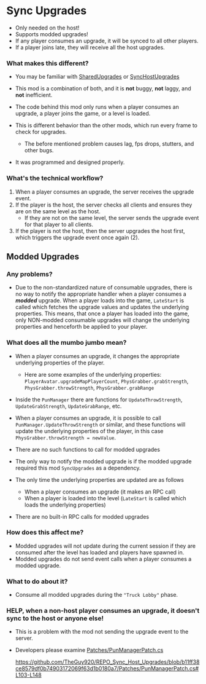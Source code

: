 # Sync Upgrades
- Only needed on the host!
- Supports modded upgrades!
- If any player consumes an upgrade, it will be synced to all other players.
- If a player joins late, they will receive all the host upgrades.

### What makes this different?
- You may be familiar with [SharedUpgrades](https://thunderstore.io/c/repo/p/Traktool/SharedUpgrades/)
or [SyncHostUpgrades](https://thunderstore.io/c/repo/p/SharkLucas/SyncHostUpgrades/)

- This mod is a combination of both, and it is **not** buggy, **not** laggy, and **not** inefficient.

- The code behind this mod only runs when a player consumes an upgrade, a player joins the game, or a level is loaded.

- This is different behavior than the other mods, which run every frame to check for upgrades.
  - The before mentioned problem causes lag, fps drops, stutters, and other bugs.

- It was programmed and designed properly.

### What's the technical workflow?
1. When a player consumes an upgrade, the server receives the upgrade event.
2. If the player is the host, the server checks all clients and ensures they are on the same level as the host.
   - If they are not on the same level, the server sends the upgrade event for that player to all clients.
3. If the player is not the host, then the server upgrades the host first, which triggers the upgrade event once again (2).

## Modded Upgrades

### Any problems?
- Due to the non-standardized nature of consumable upgrades, there is no way to notify the appropriate handler when 
a player consumes a ***modded*** upgrade. When a player loads into the game, `LateStart` is called which fetches the
upgrade values and updates the underlying properties. This means, that once a player has loaded into the game, only 
NON-modded consumable upgrades will change the underlying properties and henceforth be applied to your player.

### What does all the mumbo jumbo mean?
- When a player consumes an upgrade, it changes the appropriate underlying properties of the player.
  - Here are some examples of the underlying properties: `PlayerAvatar.upgradeMapPlayerCount`, 
  `PhysGrabber.grabStrength`, `PhysGrabber.throwStrength`, `PhysGrabber.grabRange`

- Inside the `PunManager` there are functions for `UpdateThrowStrength`, `UpdateGrabStrength`, `UpdateGrabRange`, etc.

- When a player consumes an upgrade, it is possible to call `PunManager.UpdateThrowStrength` or similar, and these functions
will update the underlying properties of the player, in this case `PhysGrabber.throwStrength = newValue`.
- There are no such functions to call for modded upgrades
- The only way to notify the modded upgrade is if the modded upgrade required this mod `SyncUpgrades` as a dependency.
- The only time the underlying properties are updated are as follows
  - When a player consumes an upgrade (it makes an RPC call)
  - When a player is loaded into the level (`LateStart` is called which loads the underlying properties)
- There are no built-in RPC calls for modded upgrades

### How does this affect me?
- Modded upgrades will not update during the current session if they are consumed after the level has loaded and 
  players have spawned in.
- Modded upgrades do not send event calls when a player consumes a modded upgrade.

### What to do about it?
- Consume all modded upgrades during the `"Truck Lobby"` phase.

### HELP, when a non-host player consumes an upgrade, it doesn't sync to the host or anyone else!
- This is a problem with the mod not sending the upgrade event to the server.
- Developers please examine [Patches/PunManagerPatch.cs](Patches/PunManagerPatch.cs#L103-L148)

  https://github.com/TheGuy920/REPO_Sync_Host_Upgrades/blob/b11ff38ce8579df0b74903172069f63d1b0180a7/Patches/PunManagerPatch.cs#L103-L148